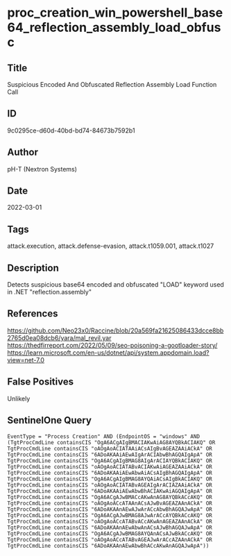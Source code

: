 # proc_creation_win_powershell_base64_reflection_assembly_load_obfusc

## Title
Suspicious Encoded And Obfuscated Reflection Assembly Load Function Call

## ID
9c0295ce-d60d-40bd-bd74-84673b7592b1

## Author
pH-T (Nextron Systems)

## Date
2022-03-01

## Tags
attack.execution, attack.defense-evasion, attack.t1059.001, attack.t1027

## Description
Detects suspicious base64 encoded and obfuscated "LOAD" keyword used in .NET "reflection.assembly"

## References
https://github.com/Neo23x0/Raccine/blob/20a569fa21625086433dcce8bb2765d0ea08dcb6/yara/mal_revil.yar
https://thedfirreport.com/2022/05/09/seo-poisoning-a-gootloader-story/
https://learn.microsoft.com/en-us/dotnet/api/system.appdomain.load?view=net-7.0

## False Positives
Unlikely

## SentinelOne Query
```
EventType = "Process Creation" AND (EndpointOS = "windows" AND (TgtProcCmdLine containsCIS "OgA6ACgAIgBMACIAKwAiAG8AYQBkACIAKQ" OR TgtProcCmdLine containsCIS "oAOgAoACIATAAiACsAIgBvAGEAZAAiACkA" OR TgtProcCmdLine containsCIS "6ADoAKAAiAEwAIgArACIAbwBhAGQAIgApA" OR TgtProcCmdLine containsCIS "OgA6ACgAIgBMAG8AIgArACIAYQBkACIAKQ" OR TgtProcCmdLine containsCIS "oAOgAoACIATABvACIAKwAiAGEAZAAiACkA" OR TgtProcCmdLine containsCIS "6ADoAKAAiAEwAbwAiACsAIgBhAGQAIgApA" OR TgtProcCmdLine containsCIS "OgA6ACgAIgBMAG8AYQAiACsAIgBkACIAKQ" OR TgtProcCmdLine containsCIS "oAOgAoACIATABvAGEAIgArACIAZAAiACkA" OR TgtProcCmdLine containsCIS "6ADoAKAAiAEwAbwBhACIAKwAiAGQAIgApA" OR TgtProcCmdLine containsCIS "OgA6ACgAJwBMACcAKwAnAG8AYQBkACcAKQ" OR TgtProcCmdLine containsCIS "oAOgAoACcATAAnACsAJwBvAGEAZAAnACkA" OR TgtProcCmdLine containsCIS "6ADoAKAAnAEwAJwArACcAbwBhAGQAJwApA" OR TgtProcCmdLine containsCIS "OgA6ACgAJwBMAG8AJwArACcAYQBkACcAKQ" OR TgtProcCmdLine containsCIS "oAOgAoACcATABvACcAKwAnAGEAZAAnACkA" OR TgtProcCmdLine containsCIS "6ADoAKAAnAEwAbwAnACsAJwBhAGQAJwApA" OR TgtProcCmdLine containsCIS "OgA6ACgAJwBMAG8AYQAnACsAJwBkACcAKQ" OR TgtProcCmdLine containsCIS "oAOgAoACcATABvAGEAJwArACcAZAAnACkA" OR TgtProcCmdLine containsCIS "6ADoAKAAnAEwAbwBhACcAKwAnAGQAJwApA"))

```
